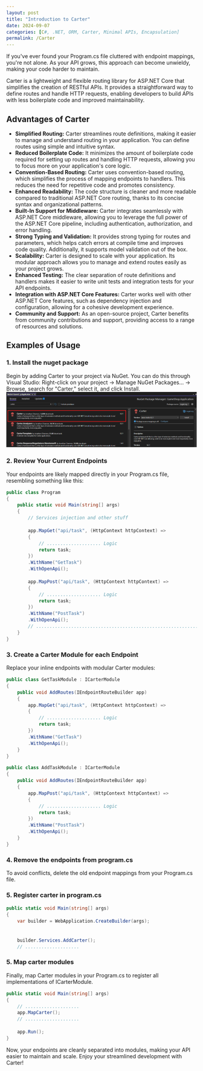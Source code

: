 ```yaml
---
layout: post
title: "Introduction to Carter"
date: 2024-09-07
categories: [C#, .NET, ORM, Carter, Minimal APIs, Encapsulation]
permalink: /Carter
---
```

If you've ever found your Program.cs file cluttered with endpoint mappings, you're not alone. As your API grows, this approach can become unwieldy, making your code harder to maintain.

Carter is a lightweight and flexible routing library for ASP.NET Core that simplifies the creation of RESTful APIs. It provides a straightforward way to define routes and handle HTTP requests, enabling developers to build APIs with less boilerplate code and improved maintainability.

## **Advantages of Carter**

- **Simplified Routing:** Carter streamlines route definitions, making it easier to manage and understand routing in your application. You can define routes using simple and intuitive syntax.
- **Reduced Boilerplate Code:** It minimizes the amount of boilerplate code required for setting up routes and handling HTTP requests, allowing you to focus more on your application's core logic.
- **Convention-Based Routing:** Carter uses convention-based routing, which simplifies the process of mapping endpoints to handlers. This reduces the need for repetitive code and promotes consistency.
- **Enhanced Readability:** The code structure is cleaner and more readable compared to traditional ASP.NET Core routing, thanks to its concise syntax and organizational patterns.
- **Built-In Support for Middleware:** Carter integrates seamlessly with ASP.NET Core middleware, allowing you to leverage the full power of the ASP.NET Core pipeline, including authentication, authorization, and error handling.
- **Strong Typing and Validation:** It provides strong typing for routes and parameters, which helps catch errors at compile time and improves code quality. Additionally, it supports model validation out of the box.
- **Scalability:** Carter is designed to scale with your application. Its modular approach allows you to manage and extend routes easily as your project grows.
- **Enhanced Testing:** The clear separation of route definitions and handlers makes it easier to write unit tests and integration tests for your API endpoints.
- **Integration with ASP.NET Core Features:** Carter works well with other ASP.NET Core features, such as dependency injection and configuration, allowing for a cohesive development experience.
- **Community and Support:** As an open-source project, Carter benefits from community contributions and support, providing access to a range of resources and solutions.

## **Examples of Usage**

### **1. Install the nuget package**

Begin by adding Carter to your project via NuGet. You can do this through Visual Studio: Right-click on your project -> Manage NuGet Packages... -> Browse, search for "Carter," select it, and click Install.
![Alt text](/assets/img/posts/carter-install.png)

### **2. Review Your Current Endpoints**

Your endpoints are likely mapped directly in your Program.cs file, resembling something like this:

```c#
public class Program
{
    public static void Main(string[] args)
    {
        // Services injection and other stuff

        app.MapGet("api/task", (HttpContext httpContext) =>
        {
            // .................... Logic
            return task;
        })
        .WithName("GetTask")
        .WithOpenApi();

        app.MapPost("api/task", (HttpContext httpContext) =>
        {
            // .................... Logic
            return task;
        })
        .WithName("PostTask")
        .WithOpenApi();
        // ....................................................................
    }
}
```

### **3. Create a Carter Module for each Endpoint** 
Replace your inline endpoints with modular Carter modules:
```c#
public class GetTaskModule : ICarterModule
{
    public void AddRoutes(IEndpointRouteBuilder app)
    {
        app.MapGet("api/task", (HttpContext httpContext) =>
        {
            // .................... Logic
            return task;
        })
        .WithName("GetTask")
        .WithOpenApi();
    }
}
```

```c#
public class AddTaskModule : ICarterModule
{
    public void AddRoutes(IEndpointRouteBuilder app)
    {
        app.MapPost("api/task", (HttpContext httpContext) =>
        {
            // .................... Logic
            return task;
        })
        .WithName("PostTask")
        .WithOpenApi();
    }
}
```

### **4. Remove the endpoints from program.cs** 
To avoid conflicts, delete the old endpoint mappings from your Program.cs file.

### **5. Register carter in program.cs** 
```c#
public static void Main(string[] args)
{
    var builder = WebApplication.CreateBuilder(args);

    
    builder.Services.AddCarter();
    // ....................
```

### **5. Map carter modules**
Finally, map Carter modules in your Program.cs to register all implementations of ICarterModule.
```c#
public static void Main(string[] args)
{
    // ....................
    app.MapCarter();
    // ....................

    app.Run();
}    
```

Now, your endpoints are cleanly separated into modules, making your API easier to maintain and scale. Enjoy your streamlined development with Carter!
